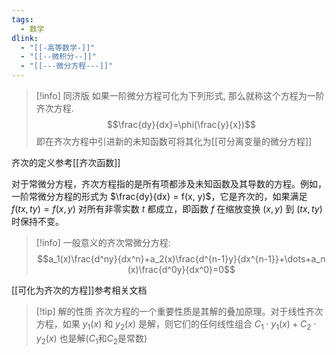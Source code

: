 ```yaml
---
tags:
  - 数学
dlink:
  - "[[-高等数学-]]"
  - "[[--微积分--]]"
  - "[[---微分方程---]]"
---
```

>[!info] 同济版
如果一阶微分方程可化为下列形式, 那么就称这个方程为一阶齐次方程.
$$\frac{dy}{dx}=\phi(\frac{y}{x})$$
即在齐次方程中引进新的未知函数可将其化为[[可分离变量的微分方程]]

齐次的定义参考[[齐次函数]]

对于常微分方程，齐次方程指的是所有项都涉及未知函数及其导数的方程。例如，一阶常微分方程的形式为 $\frac{dy}{dx} = f(x, y)$，它是齐次的，如果满足 $f(tx, ty) = f(x, y)$ 对所有非零实数 $t$ 都成立，即函数 $f$ 在缩放变换 $(x, y)$ 到 $(tx, ty)$ 时保持不变。


>[!info] 一般意义的齐次常微分方程:
$$a_1​(x)\frac{d^ny}{dx^n}​+a_2​(x)\frac{d^{n-1}y}{dx^{n-1}}​+\dots+a_n​(x)\frac{d^0y}{dx^0}=0$$

[[可化为齐次的方程]]参考相关文档

>[!tip] 解的性质
>齐次方程的一个重要性质是其解的叠加原理。对于线性齐次方程，如果 $y_1(x)$ 和 $y_2(x)$ 是解，则它们的任何线性组合 $C_1 \cdot y_1(x) + C_2 \cdot y_2(x)$ 也是解($C_1$和$C_2$是常数)
